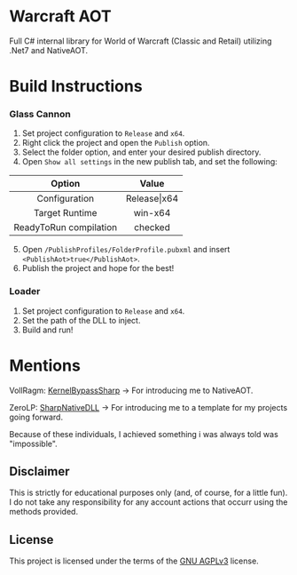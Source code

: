 # Warcraft AOT
Full C# internal library for World of Warcraft (Classic and Retail) utilizing .Net7 and NativeAOT.




# Build Instructions

### Glass Cannon
1. Set project configuration to `Release` and `x64`.
2. Right click the project and open the `Publish` option.
3. Select the folder option, and enter your desired publish directory.
4. Open `Show all settings` in the new publish tab, and set the following:

| Option                 | Value        |
| :--------------------: | :----------: |
| Configuration          | Release\|x64 |
| Target Runtime         | win-x64      |
| ReadyToRun compilation | checked      |

5. Open `/PublishProfiles/FolderProfile.pubxml` and insert `<PublishAot>true</PublishAot>`.
6. Publish the project and hope for the best!

### Loader
1. Set project configuration to `Release` and `x64`.
2. Set the path of the DLL to inject.
3. Build and run!
# Mentions
VollRagm: [KernelBypassSharp]("https://github.com/VollRagm/KernelBypassSharp/") -> For introducing me to NativeAOT.

ZeroLP: [SharpNativeDLL]("https://github.com/ZeroLP/SharpNativeDLL") -> For introducing me to a template for my projects going forward. 

Because of these individuals, I achieved something i was always told was "impossible".
## Disclaimer

This is strictly for educational purposes only (and, of course, for a little fun).
I do not take any responsibility for any account actions that occurr using the methods provided.
## License
This project is licensed under the terms of the [GNU AGPLv3](https://choosealicense.com/licenses/agpl-3.0/) license.
